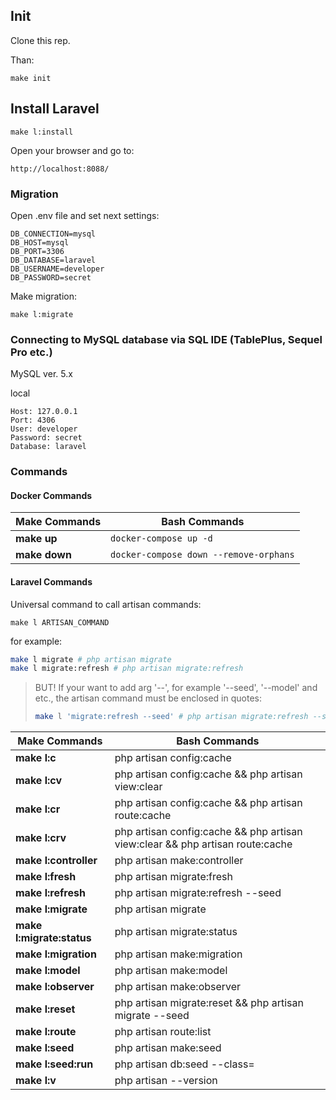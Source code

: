 ## Init

Clone this rep.

Than:

```
make init
```

## Install Laravel

```
make l:install
```

Open your browser and go to:

```
http://localhost:8088/
```

### Migration

Open .env file and set next settings:

```env
DB_CONNECTION=mysql
DB_HOST=mysql
DB_PORT=3306
DB_DATABASE=laravel
DB_USERNAME=developer
DB_PASSWORD=secret
```

Make migration:

```
make l:migrate
```

### Connecting to MySQL database via SQL IDE (TablePlus, Sequel Pro etc.)

MySQL ver. 5.x

local

```
Host: 127.0.0.1
Port: 4306
User: developer
Password: secret
Database: laravel
```

### Commands

#### Docker Commands

| Make Commands     | Bash Commands                          |
|-------------------|----------------------------------------|
| **make up**       | `docker-compose up -d`                 |
| **make down**     | `docker-compose down --remove-orphans` |


#### Laravel Commands

Universal command to call artisan commands:

```
make l ARTISAN_COMMAND
```

for example:

```bash
make l migrate # php artisan migrate
make l migrate:refresh # php artisan migrate:refresh
```

> BUT! If your want to add arg '--', for example '--seed', '--model' and etc., the artisan command must be enclosed in quotes:
> 
> ```bash
> make l 'migrate:refresh --seed' # php artisan migrate:refresh --seed
> ```

| Make Commands             | Bash Commands                                                                 |
|---------------------------|-------------------------------------------------------------------------------|
| **make l:c**              | php artisan config:cache                                                      |
| **make l:cv**             | php artisan config:cache && php artisan view:clear                            |
| **make l:cr**             | php artisan config:cache && php artisan route:cache                           |
| **make l:crv**            | php artisan config:cache && php artisan view:clear && php artisan route:cache |
| **make l:controller**     | php artisan make:controller                                                   |
| **make l:fresh**          | php artisan migrate:fresh                                                     |
| **make l:refresh**        | php artisan migrate:refresh --seed                                            |
| **make l:migrate**        | php artisan migrate                                                           |
| **make l:migrate:status** | php artisan migrate:status                                                    |
| **make l:migration**      | php artisan make:migration                                                    |
| **make l:model**          | php artisan make:model                                                        |
| **make l:observer**       | php artisan make:observer                                                     |
| **make l:reset**          | php artisan migrate:reset && php artisan migrate --seed                       |
| **make l:route**          | php artisan route:list                                                        |
| **make l:seed**           | php artisan make:seed                                                         |
| **make l:seed:run**       | php artisan db:seed --class=                                                  |
| **make l:v**              | php artisan --version                                                         |


